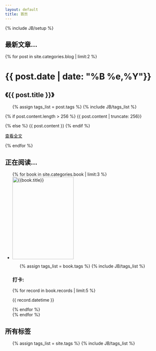 ```yaml
---
layout: default
title: 首页
---
```

{% include JB/setup %}
<div class="row">
    <div class="span9">
        <h2>最新文章...</h2>
        {% for post in site.categories.blog | limit:2 %}
        <div class="well">
            <div class="row">
                <div class="span3 {% cycle 'pull-left','pull-right' %}">
                    <h1>{{ post.date | date: "%B %e,%Y"}}</h1>
                    <h2>《{{ post.title }}》</h2>
                     <ul class="tag_box inline">
                        {% assign tags_list = post.tags %}
                        {% include JB/tags_list %}
                    </ul>
                </div>
                <div class="span5">
                    {% if post.content.length > 256 %}
                        {{ post.content | truncate: 256}} </p>
                    {% else %}
                        {{ post.content }}
                    {% endif %}
                    <p><a href="{{ post.url }}" class="btn btn-primary pull-right">查看全文</a></p>
                </div>
            </div>
        </div>
        {% endfor %}
        <h2>正在阅读...</h2>
        <div class="row-fluid">
            <ul class="thumbnails">
            {% for book in site.categories.book | limit:3 %}
                <li class="span3">
                    <div class="thumbnail">
                        <a href="{{ book.url }}" class="thumbnail"> 
                            <img style="width: 200px; height: 270px;" class="img-rounded" alt="{{book.title}}" src="book/covers/{{ book.cover }}">
                        </a>
                        <div class="caption">
                            <ul class="tag_box inline">
                                {% assign tags_list = book.tags %}
                                {% include JB/tags_list %}
                            </ul>
                            <h3>打卡:</h3>
                            {% for record in book.records | limit:5 %}
                            <p>{{ record.datetime }}</p>
                            {% endfor %}
                        </div>
                    </div>
                </li>
            {% endfor %}
            </ul>
        </div>
    </div>
    <div class="span3">
        <div>
            <h2>所有标签</h2>
            <ul class="tag_box inline">
            {% assign tags_list = site.tags %}
            {% include JB/tags_list %}
            </ul>
        </div>
    </div>
</div>


